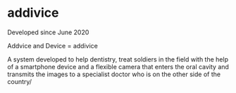 # addivice  

Developed since June 2020

Addvice and Device = addivice

A system developed to help dentistry, treat soldiers in the field with the help of a smartphone device and a flexible camera 
that enters the oral cavity and transmits the images to a specialist doctor who is on the other side of the country/
